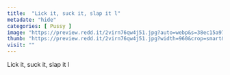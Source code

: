 ```yaml
---
title:  "Lick it, suck it, slap it l"
metadate: "hide"
categories: [ Pussy ]
image: "https://preview.redd.it/2virn76qw4j51.jpg?auto=webp&s=38ec15a974e12d44e26198c672aeb6fe00a47e60"
thumb: "https://preview.redd.it/2virn76qw4j51.jpg?width=960&crop=smart&auto=webp&s=c57f9747ce0973d60f504cac50e6bec4ebdda9fe"
visit: ""
---
```

Lick it, suck it, slap it l
